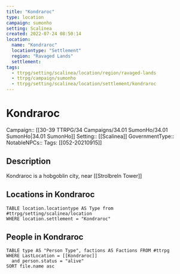 ```yaml
---
title: "Kondraroc"
type: location
campaign: sumonho
setting: Scalinea
created: 2022-07-24 08:50:14
location:
  name: "Kondraroc"
  locationtype: "Settlement"
  region: "Ravaged Lands"
  settlement: 
tags:
  - ttrpg/setting/scalinea/location/region/ravaged-lands
  - ttrpg/campaign/sumonho
  - ttrpg/setting/scalinea/location/settlement/kondraroc
---
```

# Kondraroc

Campaign:: [[30-39 TTRPG/34 Campaigns/34.01 SumonHo/34.01 SumonHo|34.01 SumonHo]]
Setting:: [[Scalinea]]
GovernmentType::
NotableNPCs::
Tags: [[052-20210915]]

## Description

Kondraroc is a hobgoblin city, near [[Strolbreln Tower]]

## Locations in Kondraroc
```dataview
TABLE location.locationtype AS Type from #ttrpg/setting/scalinea/location
WHERE location.settlement = "Kondraroc"
```

## People in Kondraroc

```dataview
TABLE type AS "Person Type", factions AS Factions FROM #ttrpg 
WHERE LastLocation = [[Kondraroc]]
  and person.status = "alive"
SORT file.name asc
```



